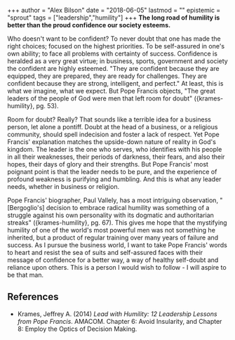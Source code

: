 +++
author = "Alex Bilson"
date = "2018-06-05"
lastmod = ""
epistemic = "sprout"
tags = ["leadership","humility"]
+++
**The long road of humility is better than the proud confidence our society esteems.**

Who doesn't want to be confident?  To never doubt that one has made the right choices; focused on the highest priorities.  To be self-assured in one's own ability; to face all problems with certainty of success.  Confidence is heralded as a very great virtue; in business, sports, government and society the confident are highly esteemed.  "They are confident because they are equipped, they are prepared, they are ready for challenges.  They are confident because they are strong, intelligent, and perfect." At least, this is what we imagine, what we expect.  But Pope Francis objects, "The great leaders of the people of God were men that left room for doubt" ({krames-humility}, pg. 53).

Room for doubt?  Really?  That sounds like a terrible idea for a business person, let alone a pontiff.  Doubt at the head of a business, or a religious community, should spell indecision and foster a lack of respect.  Yet Pope Francis' explanation matches the upside-down nature of reality in God's kingdom.  The leader is the one who serves, who identifies with his people in all their weaknesses, their periods of darkness, their fears, and also their hopes, their days of glory and their strengths.  But Pope Francis' most poignant point is that the leader needs to be pure, and the experience of profound weakness is purifying and humbling.  And this is what any leader needs, whether in business or religion.

Pope Francis' biographer, Paul Vallely, has a most intriguing observation, "[Bergoglio's] decision to embrace radical humility was something of a struggle against his own personality with its dogmatic and authoritarian streaks" ({krames-humility}, pg. 67).  This gives me hope that the mystifying humility of one of the world's most powerful men was not something he inherited, but a product of regular training over many years of failure and success.  As I pursue the business world, I want to take Pope Francis' words to heart and resist the sea of suits and self-assured faces with their message of confidence for a better way, a way of healthy self-doubt and reliance upon others.  This is a person I would wish to follow - I will aspire to be that man.

## References

- Krames, Jeffrey A. (2014) _Lead with Humility: 12 Leadership Lessons from Pope Francis_. AMACOM. Chapter 6: Avoid Insularity, and Chapter 8: Employ the Optics of Decision Making.
